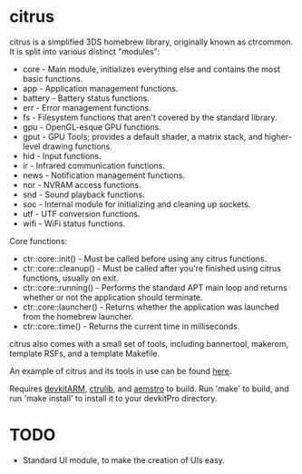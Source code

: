 # citrus

citrus is a simplified 3DS homebrew library, originally known as ctrcommon. It is split into various distinct "modules":
 * core - Main module, initializes everything else and contains the most basic functions.
 * app - Application management functions.
 * battery - Battery status functions.
 * err - Error management functions.
 * fs - Filesystem functions that aren't covered by the standard library.
 * gpu - OpenGL-esque GPU functions.
 * gput - GPU Tools; provides a default shader, a matrix stack, and higher-level drawing functions.
 * hid - Input functions.
 * ir - Infrared communication functions.
 * news - Notification management functions.
 * nor - NVRAM access functions.
 * snd - Sound playback functions.
 * soc - Internal module for initializing and cleaning up sockets.
 * utf - UTF conversion functions.
 * wifi - WiFi status functions.
 
Core functions:
 * ctr::core::init() - Must be called before using any citrus functions.
 * ctr::core::cleanup() - Must be called after you're finished using citrus functions, usually on exit.
 * ctr::core::running() - Performs the standard APT main loop and returns whether or not the application should terminate.
 * ctr::core::launcher() - Returns whether the application was launched from the homebrew launcher.
 * ctr::core::time() - Returns the current time in milliseconds.

citrus also comes with a small set of tools, including bannertool, makerom, template RSFs, and a template Makefile.

An example of citrus and its tools in use can be found [here](https://github.com/Steveice10/3DSHomebrewTemplate/).

Requires [devkitARM](http://sourceforge.net/projects/devkitpro/files/devkitARM/), [ctrulib](https://github.com/smealum/ctrulib), and [aemstro](https://github.com/smealum/aemstro) to build. Run 'make' to build, and run 'make install' to install it to your devkitPro directory.

# TODO
 * Standard UI module, to make the creation of UIs easy.
